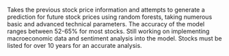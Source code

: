 Takes the previous stock price information and attempts to generate a prediction for future stock prices using random forests, taking numerous basic and advanced technical parameters. 
The accuracy of the model ranges between 52-65% for most stocks. Still working on implementing macroeconomic data and sentiment analysis into the model. Stocks must be listed for over
10 years for an accurate analysis. 

